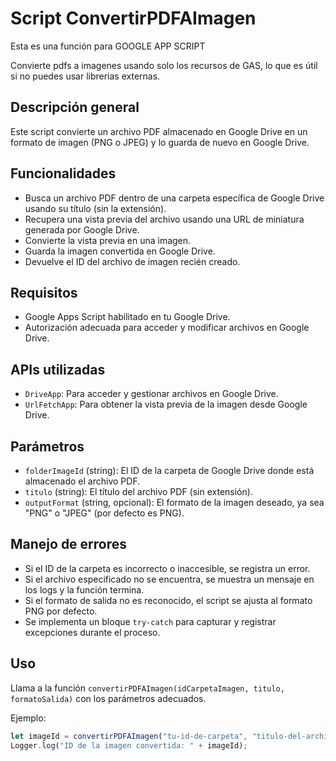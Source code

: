 # Script ConvertirPDFAImagen
Esta es una función para GOOGLE APP SCRIPT

Convierte pdfs a imagenes usando solo los recursos de GAS, lo que es útil si no puedes usar librerias externas.

## Descripción general
Este script convierte un archivo PDF almacenado en Google Drive en un formato de imagen (PNG o JPEG) y lo guarda de nuevo en Google Drive.

## Funcionalidades
- Busca un archivo PDF dentro de una carpeta específica de Google Drive usando su título (sin la extensión).
- Recupera una vista previa del archivo usando una URL de miniatura generada por Google Drive.
- Convierte la vista previa en una imagen.
- Guarda la imagen convertida en Google Drive.
- Devuelve el ID del archivo de imagen recién creado.

## Requisitos
- Google Apps Script habilitado en tu Google Drive.
- Autorización adecuada para acceder y modificar archivos en Google Drive.

## APIs utilizadas
- `DriveApp`: Para acceder y gestionar archivos en Google Drive.
- `UrlFetchApp`: Para obtener la vista previa de la imagen desde Google Drive.

## Parámetros
- `folderImageId` (string): El ID de la carpeta de Google Drive donde está almacenado el archivo PDF.
- `titulo` (string): El título del archivo PDF (sin extensión).
- `outputFormat` (string, opcional): El formato de la imagen deseado, ya sea "PNG" o "JPEG" (por defecto es PNG).

## Manejo de errores
- Si el ID de la carpeta es incorrecto o inaccesible, se registra un error.
- Si el archivo especificado no se encuentra, se muestra un mensaje en los logs y la función termina.
- Si el formato de salida no es reconocido, el script se ajusta al formato PNG por defecto.
- Se implementa un bloque `try-catch` para capturar y registrar excepciones durante el proceso.

## Uso
Llama a la función `convertirPDFAImagen(idCarpetaImagen, titulo, formatoSalida)` con los parámetros adecuados.

Ejemplo:
```javascript
let imageId = convertirPDFAImagen("tu-id-de-carpeta", "titulo-del-archivo", "JPEG");
Logger.log("ID de la imagen convertida: " + imageId);
